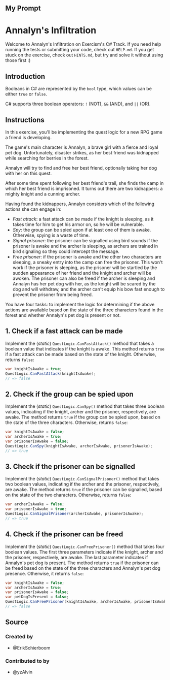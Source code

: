 ## My Prompt

# Annalyn's Infiltration

Welcome to Annalyn's Infiltration on Exercism's C# Track.
If you need help running the tests or submitting your code, check out `HELP.md`.
If you get stuck on the exercise, check out `HINTS.md`, but try and solve it without using those first :)

## Introduction

Booleans in C# are represented by the `bool` type, which values can be either `true` or `false`.

C# supports three boolean operators: `!` (NOT), `&&` (AND), and `||` (OR).

## Instructions

In this exercise, you'll be implementing the quest logic for a new RPG game a friend is developing.

The game's main character is Annalyn, a brave girl with a fierce and loyal pet dog. Unfortunately, disaster strikes, as her best friend was kidnapped while searching for berries in the forest.

Annalyn will try to find and free her best friend, optionally taking her dog with her on this quest.

After some time spent following her best friend's trail, she finds the camp in which her best friend is imprisoned. It turns out there are two kidnappers: a mighty knight and a cunning archer.

Having found the kidnappers, Annalyn considers which of the following actions she can engage in:

- _Fast attack_: a fast attack can be made if the knight is sleeping, as it takes time for him to get his armor on, so he will be vulnerable.
- _Spy_: the group can be spied upon if at least one of them is awake. Otherwise, spying is a waste of time.
- _Signal prisoner_: the prisoner can be signalled using bird sounds if the prisoner is awake and the archer is sleeping, as archers are trained in bird signaling so they could intercept the message.
- _Free prisoner_: if the prisoner is awake and the other two characters are sleeping, a sneaky entry into the camp can free the prisoner. This won't work if the prisoner is sleeping, as the prisoner will be startled by the sudden appearance of her friend and the knight and archer will be awoken. The prisoner can also be freed if the archer is sleeping and Annalyn has her pet dog with her, as the knight will be scared by the dog and will withdraw, and the archer can't equip his bow fast enough to prevent the prisoner from being freed.

You have four tasks: to implement the logic for determining if the above actions are available based on the state of the three characters found in the forest and whether Annalyn's pet dog is present or not.

## 1. Check if a fast attack can be made

Implement the (_static_) `QuestLogic.CanFastAttack()` method that takes a boolean value that indicates if the knight is awake. This method returns `true` if a fast attack can be made based on the state of the knight. Otherwise, returns `false`:

```csharp
var knightIsAwake = true;
QuestLogic.CanFastAttack(knightIsAwake);
// => false
```

## 2. Check if the group can be spied upon

Implement the (_static_) `QuestLogic.CanSpy()` method that takes three boolean values, indicating if the knight, archer and the prisoner, respectively, are awake. The method returns `true` if the group can be spied upon, based on the state of the three characters. Otherwise, returns `false`:

```csharp
var knightIsAwake = false;
var archerIsAwake = true;
var prisonerIsAwake = false;
QuestLogic.CanSpy(knightIsAwake, archerIsAwake, prisonerIsAwake);
// => true
```

## 3. Check if the prisoner can be signalled

Implement the (_static_) `QuestLogic.CanSignalPrisoner()` method that takes two boolean values, indicating if the archer and the prisoner, respectively, are awake. The method returns `true` if the prisoner can be signalled, based on the state of the two characters. Otherwise, returns `false`:

```csharp
var archerIsAwake = false;
var prisonerIsAwake = true;
QuestLogic.CanSignalPrisoner(archerIsAwake, prisonerIsAwake);
// => true
```

## 4. Check if the prisoner can be freed

Implement the (_static_) `QuestLogic.CanFreePrisoner()` method that takes four boolean values. The first three parameters indicate if the knight, archer and the prisoner, respectively, are awake. The last parameter indicates if Annalyn's pet dog is present. The method returns `true` if the prisoner can be freed based on the state of the three characters and Annalyn's pet dog presence. Otherwise, it returns `false`:

```csharp
var knightIsAwake = false;
var archerIsAwake = true;
var prisonerIsAwake = false;
var petDogIsPresent = false;
QuestLogic.CanFreePrisoner(knightIsAwake, archerIsAwake, prisonerIsAwake, petDogIsPresent);
// => false
```

## Source

### Created by

- @ErikSchierboom

### Contributed to by

- @yzAlvin
